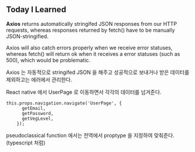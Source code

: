 ## Today I Learned

**Axios** returns automatically stringifed JSON responses from our HTTP requests, whereas responses returned by fetch() have to be manually JSON-stringified.

Axios will also catch errors properly when we receive error statuses, whereas fetch() will return ok when it receives a error statuses (such as 500), which would be problematic.

Axios 는 자동적으로 stringifed JSON 을 해주고 성공적으로 보내거나 받은 데이터를 제외하고는 에러에서 관리한다.

React native 에서 UserPage 로 이동하면서 각각의 데이터를 넘겨준다.

```javascipt
this.props.navigation.navigate('UserPage', {
      getEmail,
      getPassword,
      getVegLevel,
    });
```

pseudoclassical function 에서는 전역에서 proptype 을 지정하여 맞춰준다.(typescript 처럼)
